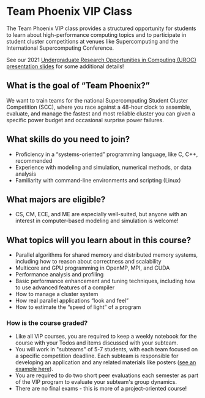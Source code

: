 # Team Phoenix VIP Class

The Team Phoenix VIP class provides a structured opportunity for students to learn about high-performance computing topics and to participate in student cluster competitions at venues like Supercomputing and the International Supercomputing Conference.

See our 2021 [Undergraduate Research Opportunities in Computing (UROC) presentation slides](files/2021/Team_Phoenix_VIP_UROC_Spring_2021.pdf) for some additional details!

## What is the goal of “Team Phoenix?”
We want to train teams for the national Supercomputing Student Cluster Competition (SCC), where you race against a 48-hour clock to assemble, evaluate, and manage the fastest and most reliable cluster you can given a specific power budget and occasional surprise power failures.

## What skills do you need to join?
* Proficiency in a “systems-oriented” programming language, like C, C++, recommended
* Experience with modeling and simulation, numerical methods, or data analysis
* Familiarity with command-line environments and scripting (Linux)

## What majors are eligible? 
* CS, CM, ECE, and ME are especially well-suited, but anyone with an interest in computer-based modeling and simulation is welcome!

## What topics will you learn about in this course?
* Parallel algorithms for shared memory and distributed memory systems, including how to reason about correctness and scalability
* Multicore and GPU programming in OpenMP, MPI, and CUDA
* Performance analysis and profiling
* Basic performance enhancement and tuning techniques, including how to use advanced features of a compiler
* How to manage a cluster system
* How real parallel applications “look and feel”
* How to estimate the “speed of light” of a program

### How is the course graded?
* Like all VIP courses, you are required to keep a weekly notebook for the course with your Todos and items discussed with your subteam. 
* You will work in "subteams" of 5-7 students, with each team focused on a specific competition deadline. Each subteam is responsible for developing an application and any related materials like posters ([see an example here](files/2020/gt_vscc_supercomputing20_poster.pdf)).
* You are required to do two short peer evaluations each semester as part of the VIP program to evaluate your subteam's group dynamics.
* There are no final exams - this is more of a project-oriented course!
